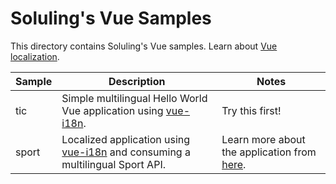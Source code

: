 # Soluling's Vue Samples

This directory contains Soluling's Vue samples. Learn about [Vue localization](https://www.soluling.com/Help/Vue/Index.htm).

| Sample | Description                                                  | Notes                                                        |
| ------ | ------------------------------------------------------------ | ------------------------------------------------------------ |
| tic    | Simple multilingual Hello World Vue application using [vue-i18n](https://github.com/yahoo/react-intl). | Try this first!                                              |
| sport  | Localized application using [vue-i18n](https://github.com/yahoo/react-intl) and consuming a multilingual Sport API. | Learn more about the application from [here](https://www.soluling.com/Help/WebSample/Index.htm). |

